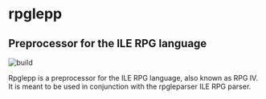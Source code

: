rpglepp
=======
Preprocessor for the ILE RPG language
-------------------------------------
![build](https://github.com/twentyfirst-org/rpglepp/actions/workflows/build.yml/badge.svg)

Rpglepp is a preprocessor for the ILE RPG language, also known as RPG IV. It is meant to be used in
conjunction with the rpgleparser ILE RPG parser. 
